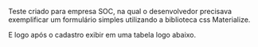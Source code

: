 Teste criado para empresa SOC, na qual o desenvolvedor precisava exemplificar um formulário simples utilizando a biblioteca css Materialize.

E logo após o cadastro exibir em uma tabela logo abaixo.
